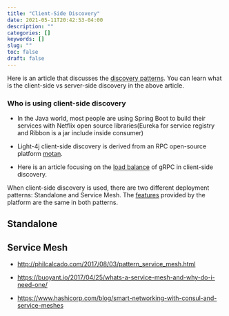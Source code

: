 ```yaml
---
title: "Client-Side Discovery"
date: 2021-05-11T20:42:53-04:00
description: ""
categories: []
keywords: []
slug: ""
toc: false
draft: false
---
```


Here is an article that discusses the [discovery patterns](https://www.javacodegeeks.com/2016/11/microservices-series-quick-look-service-discovery-patterns.html). You can learn what is the client-side vs server-side discovery in the above article.


### Who is using client-side discovery

* In the Java world, most people are using Spring Boot to build their services with Netflix open source
libraries(Eureka for service registry and Ribbon is a jar include inside consumer)

* Light-4j client-side discovery is derived from an RPC open-source platform [motan](https://github.com/weibocom/motan). 

* Here is an article focusing on the [load balance](https://grpc.io/blog/loadbalancing) of gRPC in client-side discovery. 


When client-side discovery is used, there are two different deployment patterns: Standalone and Service Mesh. The [features](/architecture/service-discovery/) provided by the platform are the same in both patterns. 

## Standalone



## Service Mesh



* http://philcalcado.com/2017/08/03/pattern_service_mesh.html

* https://buoyant.io/2017/04/25/whats-a-service-mesh-and-why-do-i-need-one/

* https://www.hashicorp.com/blog/smart-networking-with-consul-and-service-meshes


